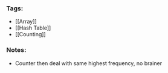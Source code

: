 ### Tags:
- [[Array]]
- [[Hash Table]]
- [[Counting]]
### Notes:
- Counter then deal with same highest frequency, no brainer